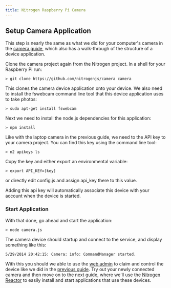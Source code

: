 ```yaml
---
title: Nitrogen Raspberry Pi Camera
---
```


## Setup Camera Application

This step is nearly the same as what we did for your computer's camera in the [camera guide](../camera/camera.md), which also has a walk-through of the structure of a device application.

Clone the camera project again from the Nitrogen project. In a shell for your Raspberry Pi run:

`> git clone https://github.com/nitrogenjs/camera camera`

This clones the camera device application onto your device. We also need to install the fswebcam command line tool that this device application uses to take photos:

`> sudo apt-get install fswebcam`

Next we need to install the node.js dependencies for this application:

`> npm install`

Like with the laptop camera in the previous guide, we need to the API key to your camera project.  You can find this key using the command line tool:

`> n2 apikeys ls`

Copy the key and either export an environmental variable:

`> export API_KEY=[key]`

or directly edit config.js and assign api_key there to this value.

Adding this api key will automatically associate this device with your account when the device is started.

### Start Application

With that done, go ahead and start the application:

`> node camera.js`

The camera device should startup and connect to the service, and display something like this:

```
5/29/2014 20:42:15: Camera: info: CommandManager started.
```

With this you should we able to use the [web admin](https://admin.nitrogen.io) to claim and control the device like we did in the [previous guide](../start/admin). Try out your newly connected camera and then move on to the next guide, where we'll use the [Nitrogen Reactor](/docs/concepts/reactor.html) to easily install and start applications that use these devices.